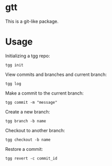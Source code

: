 gtt
===
This is a git-like package.

Usage
=====

Initializing a tgg repo:

```tgg init```

View commits and branches and current branch:

```tgg log```

Make a commit to the current branch:

```tgg commit -m "message"```

Create a new branch:

```tgg branch -b name```

Checkout to another branch:

```tgg checkout -b name```

Restore a commit:

```tgg revert -c commit_id```

